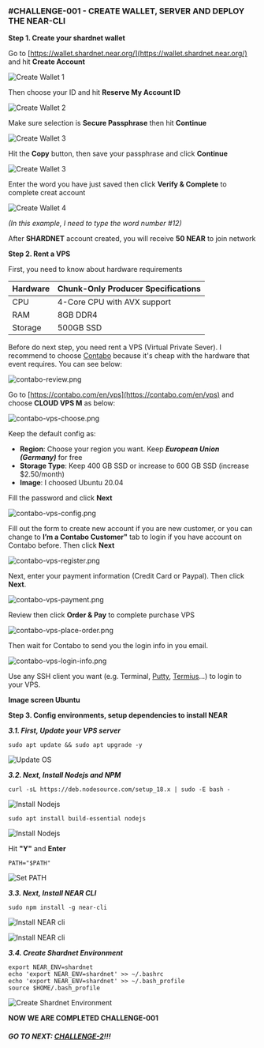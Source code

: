 ### \#CHALLENGE-001 - CREATE WALLET, SERVER AND DEPLOY THE NEAR-CLI

**Step 1. Create your shardnet wallet**

Go to [https://wallet.shardnet.near.org/](https://wallet.shardnet.near.org/) and hit **Create Account**

![Create Wallet 1](/images/challenge1/create-wallet-1.png)

Then choose your ID and hit **Reserve My Account ID**

![Create Wallet 2](/images/challenge1/create-wallet-2.png)

Make sure selection is **Secure Passphrase** then hit **Continue**

![Create Wallet 3](/images/challenge1/create-wallet-3.png)

Hit the **Copy** button, then save your passphrase and click **Continue**

![Create Wallet 3](/images/challenge1/create-wallet-4.png)

Enter the word you have just saved then click **Verify & Complete** to complete creat account

![Create Wallet 4](/images/challenge1/create-wallet-5.png)

_(In this example, I need to type the word number #12)_

After **SHARDNET** account created, you will receive **50 NEAR** to join network

**Step 2. Rent a VPS**

First, you need to know about hardware requirements

| Hardware       | Chunk-Only Producer  Specifications                                   |
| -------------- | ---------------------------------------------------------------       |
| CPU            | 4-Core CPU with AVX support                                           |
| RAM            | 8GB DDR4                                                              |
| Storage        | 500GB SSD                                                             |

Before do next step, you need rent a VPS (Virtual Private Sever). I recommend to choose [Contabo](https://contabo.com/en/vps) because it's cheap with the hardware that event requires. You can see below:

![contabo-review.png](/images/challenge1/contabo-review.png)

Go to [https://contabo.com/en/vps](https://contabo.com/en/vps) and choose **CLOUD VPS M** as below:

![contabo-vps-choose.png](/images/challenge1/contabo-vps-choose.png)

Keep the default config as:
* **Region**: Choose your region you want. Keep ***European Union (Germany)*** for free
* **Storage Type**: Keep 400 GB SSD or increase to 600 GB SSD (increase $2.50/month)
* **Image**: I choosed Ubuntu 20.04

Fill the password and click **Next**

![contabo-vps-config.png](/images/challenge1/contabo-vps-config.png)

Fill out the form to create new account if you are new customer, or you can change to **I’m a Contabo Customer"** tab to login if you have account on Contabo before. Then click **Next**

![contabo-vps-register.png](/images/challenge1/contabo-vps-register.png)

Next, enter your payment information (Credit Card or Paypal). Then click **Next**.

![contabo-vps-payment.png](/images/challenge1/contabo-vps-payment.png)

Review then click **Order & Pay** to complete purchase VPS

![contabo-vps-place-order.png](/images/challenge1/contabo-vps-place-order.png)

Then wait for Contabo to send you the login info in you email.

![contabo-vps-login-info.png](/images/challenge1/contabo-vps-login-info.png)

Use any SSH client you want (e.g. Terminal, [Putty](https://www.putty.org/), [Termius](https://termius.com/)...) to login to your VPS.

**Image screen Ubuntu**

**Step 3. Config environments, setup dependencies to install NEAR**

***3.1. First, Update your VPS server***
```
sudo apt update && sudo apt upgrade -y
```
![Update OS](/images/challenge1/1-update-ubuntu.jpg)

***3.2. Next, Install Nodejs and NPM***
```
curl -sL https://deb.nodesource.com/setup_18.x | sudo -E bash -
```
![Install Nodejs](/images/challenge1/2-install-nodejs.jpg)
```
sudo apt install build-essential nodejs
```
![Install Nodejs](/images/challenge1/3-install-nodejs-2.jpg)

Hit **"Y"** and **Enter**

```
PATH="$PATH"
```
![Set PATH](/images/4-path.jpg)

***3.3. Next, Install NEAR CLI***
```
sudo npm install -g near-cli
```
![Install NEAR cli](/images/challenge1/5-install-near-cli.jpg)

![Install NEAR cli](/images/challenge1/5-install-near-cli-2.jpg)

***3.4. Create Shardnet Environment***
```
export NEAR_ENV=shardnet
echo 'export NEAR_ENV=shardnet' >> ~/.bashrc
echo 'export NEAR_ENV=shardnet' >> ~/.bash_profile
source $HOME/.bash_profile
```
![Create Shardnet Environment](/images/challenge1/6-create-shardnet-environment.jpg)

**NOW WE ARE COMPLETED CHALLENGE-001**

##### GO TO NEXT: [CHALLENGE-2](/challenge-2.md)!!!
